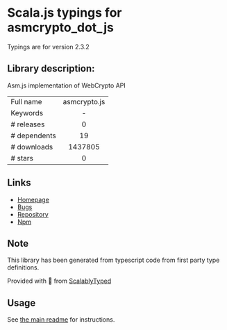 
# Scala.js typings for asmcrypto_dot_js

Typings are for version 2.3.2

## Library description:
Asm.js implementation of WebCrypto API

|                    |                 |
| ------------------ | :-------------: |
| Full name          | asmcrypto.js |
| Keywords           | - |
| # releases         | 0 |
| # dependents       | 19 |
| # downloads        | 1437805 |
| # stars            | 0 |

## Links
- [Homepage](https://github.com/asmcrypto/asmcrypto.js)
- [Bugs](https://github.com/asmcrypto/asmcrypto.js/issues)
- [Repository](https://github.com/asmcrypto/asmcrypto.js)
- [Npm](https://www.npmjs.com/package/asmcrypto.js)
    


## Note
This library has been generated from typescript code from first party type definitions.

Provided with :purple_heart: from [ScalablyTyped](https://github.com/oyvindberg/ScalablyTyped)

## Usage
See [the main readme](../../readme.md) for instructions.


